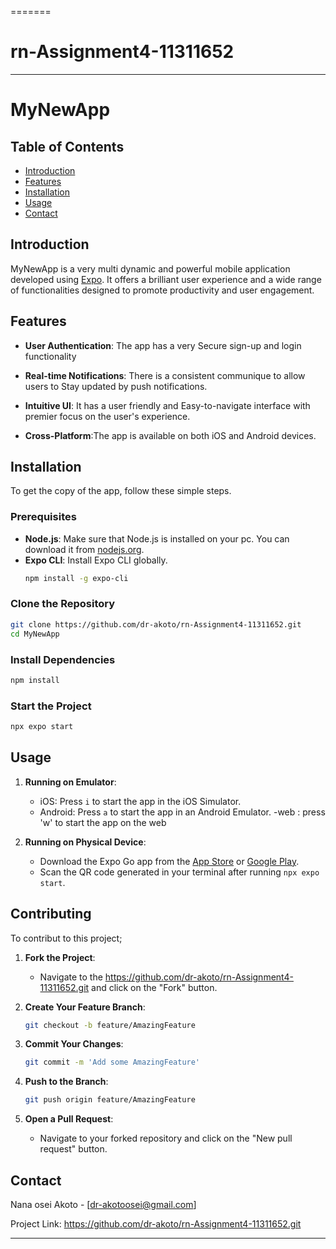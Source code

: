 =======

# rn-Assignment4-11311652

---

# MyNewApp

## Table of Contents

- [Introduction](#introduction)
- [Features](#features)
- [Installation](#installation)
- [Usage](#usage)
- [Contact](#contact)

## Introduction

MyNewApp is a very multi dynamic and powerful mobile application developed using [Expo](https://expo.dev/). It offers a brilliant user experience and a wide range of functionalities designed to promote productivity and user engagement.

## Features

- **User Authentication**: The app has a very Secure sign-up and login functionality
- **Real-time Notifications**: There is a consistent communique to allow users to Stay updated by push notifications.
- **Intuitive UI**: It has a user friendly and Easy-to-navigate interface with premier focus on the user's experience.

- **Cross-Platform**:The app is available on both iOS and Android devices.

## Installation

To get the copy of the app, follow these simple steps.

### Prerequisites

- **Node.js**: Make sure that Node.js is installed on your pc. You can download it from [nodejs.org](https://nodejs.org/).
- **Expo CLI**: Install Expo CLI globally.
  ```sh
  npm install -g expo-cli
  ```

### Clone the Repository

```sh
git clone https://github.com/dr-akoto/rn-Assignment4-11311652.git
cd MyNewApp
```

### Install Dependencies

```sh
npm install
```

### Start the Project

```sh
npx expo start
```

## Usage

1. **Running on Emulator**:

   - iOS: Press `i` to start the app in the iOS Simulator.
   - Android: Press `a` to start the app in an Android Emulator.
     -web : press 'w' to start the app on the web

2. **Running on Physical Device**:
   - Download the Expo Go app from the [App Store](https://apps.apple.com/app/expo-go/id982107779) or [Google Play](https://play.google.com/store/apps/details?id=host.exp.exponent).
   - Scan the QR code generated in your terminal after running `npx expo start`.

## Contributing

To contribut to this project;

1. **Fork the Project**:

   - Navigate to the https://github.com/dr-akoto/rn-Assignment4-11311652.git and click on the "Fork" button.

2. **Create Your Feature Branch**:

   ```sh
   git checkout -b feature/AmazingFeature
   ```

3. **Commit Your Changes**:

   ```sh
   git commit -m 'Add some AmazingFeature'
   ```

4. **Push to the Branch**:

   ```sh
   git push origin feature/AmazingFeature
   ```

5. **Open a Pull Request**:
   - Navigate to your forked repository and click on the "New pull request" button.

## Contact

Nana osei Akoto - [dr-akotoosei@gmail.com]

Project Link: https://github.com/dr-akoto/rn-Assignment4-11311652.git

---
